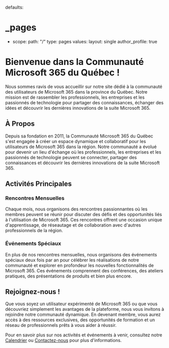 defaults:
  # _pages
  - scope:
      path: "/"
      type: pages
    values:
      layout: single
      author_profile: true

# Bienvenue dans la Communauté Microsoft 365 du Québec !

Nous sommes ravis de vous accueillir sur notre site dédié à la communauté des utilisateurs de Microsoft 365 dans la province du Québec. Notre mission est de rassembler les professionnels, les entreprises et les passionnés de technologie pour partager des connaissances, échanger des idées et découvrir les dernières innovations de la suite Microsoft 365.

## À Propos

Depuis sa fondation en 2011, la Communauté Microsoft 365 du Québec s'est engagée à créer un espace dynamique et collaboratif pour les utilisateurs de Microsoft 365 dans la région. Notre communauté a évolué pour devenir un lieu d'échange où les professionnels, les entreprises et les passionnés de technologie peuvent se connecter, partager des connaissances et découvrir les dernières innovations de la suite Microsoft 365.

## Activités Principales

### Rencontres Mensuelles

Chaque mois, nous organisons des rencontres passionnantes où les membres peuvent se réunir pour discuter des défis et des opportunités liés à l'utilisation de Microsoft 365. Ces rencontres offrent une occasion unique d'apprentissage, de réseautage et de collaboration avec d'autres professionnels de la région.

### Événements Spéciaux

En plus de nos rencontres mensuelles, nous organisons des événements spéciaux deux fois par an pour célébrer les réalisations de notre communauté et explorer en profondeur les nouvelles fonctionnalités de Microsoft 365. Ces événements comprennent des conférences, des ateliers pratiques, des présentations de produits et bien plus encore.

## Rejoignez-nous !

Que vous soyez un utilisateur expérimenté de Microsoft 365 ou que vous découvriez simplement les avantages de la plateforme, nous vous invitons à rejoindre notre communauté dynamique. En devenant membre, vous aurez accès à des ressources exclusives, des opportunités de formation et un réseau de professionnels prêts à vous aider à réussir.

Pour en savoir plus sur nos activités et événements à venir, consultez notre [Calendrier](/events) ou [Contactez-nous](/contact) pour plus d'informations.

